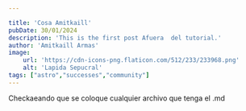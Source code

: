 ```yaml
---

title: 'Cosa Amitkaill'
pubDate: 30/01/2024
description: 'This is the first post Afuera  del tutorial.'
author: 'Amitkaill Armas'
image:
    url: 'https://cdn-icons-png.flaticon.com/512/233/233968.png'
    alt: 'Lapida Sepucral'
tags: ["astro","successes","community"]
---
```


Checkaeando que se coloque cualquier archivo que tenga el .md